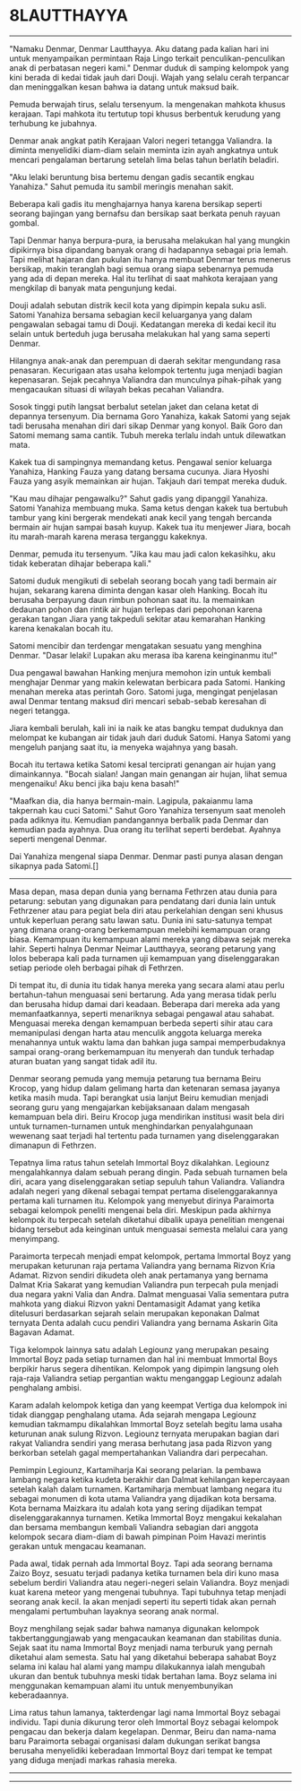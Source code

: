 8LAUTTHAYYA
=
***
"Namaku Denmar, Denmar Lautthayya. Aku datang pada kalian hari ini untuk menyampaikan permintaan Raja Lingo terkait penculikan-penculikan anak di perbatasan negeri kami." Denmar duduk di samping kelompok yang kini berada di kedai tidak jauh dari Douji. Wajah yang selalu cerah terpancar dan meninggalkan kesan bahwa ia datang untuk maksud baik.

Pemuda berwajah tirus, selalu tersenyum. Ia mengenakan mahkota khusus kerajaan. Tapi mahkota itu tertutup topi khusus berbentuk kerudung yang terhubung ke jubahnya. 

Denmar anak angkat patih Kerajaan Valori negeri tetangga Valiandra. Ia diminta menyelidiki diam-diam selain meminta izin ayah angkatnya untuk mencari pengalaman bertarung setelah lima belas tahun berlatih beladiri.

"Aku lelaki beruntung bisa bertemu dengan gadis secantik engkau Yanahiza." Sahut pemuda itu sambil meringis menahan sakit. 

Beberapa kali gadis itu menghajarnya hanya karena bersikap seperti seorang bajingan yang bernafsu dan bersikap saat berkata penuh rayuan gombal. 

Tapi Denmar hanya berpura-pura, ia berusaha melakukan hal yang mungkin dipikirnya bisa dipandang banyak orang di hadapannya sebagai pria lemah. Tapi melihat hajaran dan pukulan itu hanya membuat Denmar terus menerus bersikap, makin teranglah bagi semua orang siapa sebenarnya pemuda yang ada di depan mereka. Hal itu terlihat di saat mahkota kerajaan yang mengkilap di banyak mata pengunjung kedai. 

Douji adalah sebutan distrik kecil kota yang dipimpin kepala suku asli. Satomi Yanahiza bersama sebagian kecil keluarganya yang dalam pengawalan sebagai tamu di Douji. Kedatangan mereka di kedai kecil itu selain untuk berteduh juga berusaha melakukan hal yang sama seperti Denmar. 

Hilangnya anak-anak dan perempuan di daerah sekitar mengundang rasa penasaran. Kecurigaan atas usaha kelompok tertentu juga menjadi bagian kepenasaran. Sejak pecahnya Valiandra dan munculnya pihak-pihak yang mengacaukan situasi di wilayah bekas pecahan Valiandra.

Sosok tinggi putih langsat berbalut setelan jaket dan celana ketat di depannya tersenyum. Dia bernama Goro Yanahiza, kakak Satomi yang sejak tadi berusaha menahan diri dari sikap Denmar yang konyol. Baik Goro dan Satomi memang sama cantik. Tubuh mereka terlalu indah untuk dilewatkan mata.

Kakek tua di sampingnya memandang ketus. Pengawal senior keluarga Yanahiza, Hanking Fauza yang datang bersama cucunya. Jiara Hyoshi Fauza yang asyik memainkan air hujan. Takjauh dari tempat mereka duduk.

"Kau mau dihajar pengawalku?" Sahut gadis yang dipanggil Yanahiza. Satomi Yanahiza membuang muka. Sama ketus dengan kakek tua bertubuh tambur yang kini bergerak mendekati anak kecil yang tengah bercanda bermain air hujan sampai basah kuyup. Kakek tua itu menjewer Jiara, bocah itu marah-marah karena merasa terganggu kakeknya.

Denmar, pemuda itu tersenyum. "Jika kau mau jadi calon kekasihku, aku tidak keberatan dihajar beberapa kali."

Satomi duduk mengikuti di sebelah seorang bocah yang tadi bermain air hujan, sekarang karena diminta dengan kasar oleh Hanking. Bocah itu berusaha berpayung daun rimbun pohonan saat itu. Ia memainkan dedaunan pohon dan rintik air hujan terlepas dari pepohonan karena gerakan tangan Jiara yang takpeduli sekitar atau kemarahan Hanking karena kenakalan bocah itu. 

Satomi mencibir dan terdengar mengatakan sesuatu yang menghina Denmar. "Dasar lelaki! Lupakan aku merasa iba karena keinginanmu itu!"

Dua pengawal bawahan Hanking menjura memohon izin untuk kembali menghajar Denmar yang makin kelewatan berbicara pada Satomi. Hanking menahan mereka atas perintah Goro. Satomi juga, mengingat penjelasan awal Denmar tentang maksud diri mencari sebab-sebab keresahan di negeri tetangga. 

Jiara kembali berulah, kali ini ia naik ke atas bangku tempat duduknya dan melompat ke kubangan air tidak jauh dari duduk Satomi. Hanya Satomi yang mengeluh panjang saat itu, ia menyeka wajahnya yang basah.

Bocah itu tertawa ketika Satomi kesal terciprati genangan air hujan yang dimainkannya. "Bocah sialan! Jangan main genangan air hujan, lihat semua mengenaiku! Aku benci jika baju kena basah!"

"Maafkan dia, dia hanya bermain-main. Lagipula, pakaianmu lama takpernah kau cuci Satomi." Sahut Goro Yanahiza tersenyum saat menoleh pada adiknya itu. Kemudian pandangannya berbalik pada Denmar dan kemudian pada ayahnya. Dua orang itu terlihat seperti berdebat. Ayahnya seperti mengenal Denmar. 

Dai Yanahiza mengenal siapa Denmar. Denmar pasti punya alasan dengan sikapnya pada Satomi.[]


---------------------------------------------------------------------------------------------------------------------------------------------------------------------------------------


Masa depan, masa depan dunia yang bernama Fethrzen atau dunia para petarung: sebutan yang digunakan para pendatang dari dunia lain untuk Fethrzener atau para pegiat bela diri atau perkelahian dengan seni khusus untuk keperluan perang satu lawan satu. Dunia ini satu-satunya tempat yang dimana orang-orang berkemampuan melebihi kemampuan orang biasa. Kemampuan itu kemampuan alami mereka yang dibawa sejak mereka lahir. Seperti halnya Denmar Neimar Lautthayya, seorang petarung yang lolos beberapa kali pada turnamen uji kemampuan yang diselenggarakan setiap periode oleh berbagai pihak di Fethrzen.

Di tempat itu, di dunia itu tidak hanya mereka yang secara alami atau perlu bertahun-tahun menguasai seni bertarung. Ada yang merasa tidak perlu dan berusaha hidup damai dari keadaan. Beberapa dari mereka ada yang memanfaatkannya, seperti menariknya sebagai pengawal atau sahabat. Menguasai mereka dengan kemampuan berbeda seperti sihir atau cara memanipulasi dengan harta atau menculik anggota keluarga mereka menahannya untuk waktu lama dan bahkan juga sampai memperbudaknya sampai orang-orang berkemampuan itu menyerah dan tunduk terhadap aturan buatan yang sangat tidak adil itu.

Denmar seorang pemuda yang memuja petarung tua bernama Beiru Krocop, yang hidup dalam gelimang harta dan ketenaran semasa jayanya ketika masih muda. Tapi berangkat usia lanjut Beiru kemudian menjadi seorang guru yang mengajarkan kebijaksanaan dalam mengasah kemampuan bela diri. Beiru Krocop juga mendirikan institusi wasit bela diri untuk turnamen-turnamen untuk menghindarkan penyalahgunaan wewenang saat terjadi hal tertentu pada turnamen yang diselenggarakan dimanapun di Fethrzen.

Tepatnya lima ratus tahun setelah Immortal Boyz dikalahkan. Legiounz mengalahkannya dalam sebuah perang dingin. Pada sebuah turnamen bela diri, acara yang diselenggarakan setiap sepuluh tahun Valiandra. Valiandra adalah negeri yang dikenal sebagai tempat pertama diselenggarakannya pertama kali turnamen itu. Kelompok yang menyebut dirinya Paraimorta sebagai kelompok peneliti mengenai bela diri. Meskipun pada akhirnya kelompok itu terpecah setelah diketahui dibalik upaya penelitian mengenai bidang tersebut ada keinginan untuk menguasai semesta melalui cara yang menyimpang.

Paraimorta terpecah menjadi empat kelompok, pertama Immortal Boyz yang merupakan keturunan raja pertama Valiandra yang bernama Rizvon Kria Adamat. Rizvon sendiri dikudeta oleh anak pertamanya yang bernama Dalmat Kria Sakarat yang kemudian Valiandra pun terpecah pula menjadi dua negara yakni Valia dan Andra. Dalmat menguasai Valia sementara putra mahkota yang diakui Rizvon yakni Dentamasigit Adamat yang ketika ditelusuri berdasarkan sejarah selain merupakan keponakan Dalmat ternyata Denta adalah cucu pendiri Valiandra yang bernama Askarin Gita Bagavan Adamat.

Tiga kelompok lainnya satu adalah Legiounz yang merupakan pesaing Immortal Boyz pada setiap turnamen dan hal ini membuat Immortal Boys berpikir harus segera dihentikan. Kelompok yang dipimpin langsung oleh raja-raja Valiandra setiap pergantian waktu menganggap Legiounz adalah penghalang ambisi.

Karam adalah kelompok ketiga dan yang keempat Vertiga dua kelompok ini tidak dianggap penghalang utama. Ada sejarah mengapa Legiounz kemudian takmampu dikalahkan Immortal Boyz setelah begitu lama usaha keturunan anak sulung Rizvon. Legiounz ternyata merupakan bagian dari rakyat Valiandra sendiri yang merasa berhutang jasa pada Rizvon yang berkorban setelah gagal mempertahankan Valiandra dari perpecahan.

Pemimpin Legiounz, Kartamiharja Kai seorang pelarian. Ia pembawa lambang negara ketika kudeta berakhir dan Dalmat kehilangan kepercayaan setelah kalah dalam turnamen. Kartamiharja membuat lambang negara itu sebagai monumen di kota utama Valiandra yang dijadikan kota bersama. Kota bernama Maizkara itu adalah kota yang sering dijadikan tempat diselenggarakannya turnamen. Ketika Immortal Boyz mengakui kekalahan dan bersama membangun kembali Valiandra sebagian dari anggota kelompok secara diam-diam di bawah pimpinan Poim Havazi merintis gerakan untuk mengacau keamanan.

Pada awal, tidak pernah ada Immortal Boyz. Tapi ada seorang bernama Zaizo Boyz, sesuatu terjadi padanya ketika turnamen bela diri kuno masa sebelum berdiri Valiandra atau negeri-negeri selain Valiandra. Boyz menjadi kuat karena meteor yang mengenai tubuhnya. Tapi tubuhnya tetap menjadi seorang anak kecil. Ia akan menjadi seperti itu seperti tidak akan pernah mengalami pertumbuhan layaknya seorang anak normal.

Boyz menghilang sejak sadar bahwa namanya digunakan kelompok takbertanggungjawab yang mengacaukan keamanan dan stabilitas dunia. Sejak saat itu nama Immortal Boyz menjadi nama terburuk yang pernah diketahui alam semesta. Satu hal yang diketahui beberapa sahabat Boyz selama ini kalau hal alami yang mampu dilakukannya ialah mengubah ukuran dan bentuk tubuhnya meski tidak bertahan lama. Boyz selama ini menggunakan kemampuan alami itu untuk menyembunyikan keberadaannya.

Lima ratus tahun lamanya, takterdengar lagi nama Immortal Boyz sebagai individu. Tapi dunia dikurung teror oleh Immortal Boyz sebagai kelompok pengacau dan bekerja dalam kegelapan. Denmar, Beiru dan nama-nama baru Paraimorta sebagai organisasi dalam dukungan serikat bangsa berusaha menyelidiki keberadaan Immortal Boyz dari tempat ke tempat yang diduga menjadi markas rahasia mereka.


---------------------------------------------------------------------------------------------------------------------------------------------------------------------------------------




***

